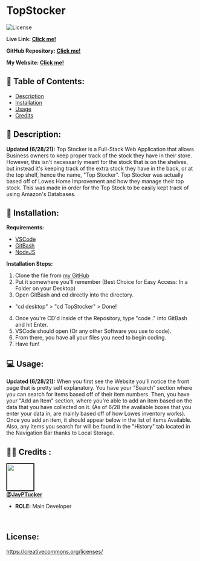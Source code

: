 # TopStocker

![License](https://img.shields.io/badge/License-CCL-brightgreen) 

**Live Link: [Click me!](https://topstocker.herokuapp.com/)** 
 
**GitHub Repository: [Click me!](https://github.com/JayPTucker/TopStocker)** 

**My Website: [Click me!](https://jayptucker.com/)**

## 📖 Table of Contents: 
- [Description](#description) 
- [Installation](#installation) 
- [Usage](#usage) 
- [Credits](#credits) 
 
## 📄 Description: <a name='description'></a> 
**Updated (6/28/21):**
Top Stocker is a Full-Stack Web Application that allows Business owners to keep proper track of the stock they have in their store.  However, this isn't necessarily meant for the stock that is on the shelves, but instead it's keeping track of the extra stock they have in the back, or at the top shelf, hence the name, "Top Stocker".  Top Stocker was actually based off of Lowes Home Improvement and how they manage their top stock.  This was made in order for the Top Stock to be easily kept track of using Amazon's Databases.

## 🔌 Installation: <a name='installation'></a> 

**Requirements:**
- [VSCode](https://code.visualstudio.com/)
- [GitBash](https://git-scm.com/downloads)
- [NodeJS](https://nodejs.org/en/)

**Installation Steps:**
1. Clone the file from [my GitHub](https://github.com/JayPTucker)
2. Put it somewhere you'll remember (Best Choice for Easy Access: In a Folder on your Desktop)
3. Open GitBash and cd directly into the directory.
- "cd desktop" > "cd TopStocker" > Done!
4. Once you're CD'd inside of the Repository, type "code ." into GitBash and hit Enter.
5. VSCode should open (Or any other Software you use to code).
6. From there, you have all your files you need to begin coding.
7. Have fun!
 
## 💻 Usage: <a name='usage'></a> 
**Updated (6/28/21):**
When you first see the Website you'll notice the front page that is pretty self explanatory.  You have your "Search" section where you can search for items based off of their item numbers.  Then, you have your "Add an Item" section, where you're able to add an item based on the data that you have collected on it. (As of 6/28 the available boxes that you enter your data in, are mainly based off of how Lowes inventory works).  Once you add an item, it should appear below in the list of items Available.  Also, any items you search for will be found in the "History" tab located in the Navigation Bar thanks to Local Storage. 
 
## 👨‍💼 Credits <a name='credits'></a>: 
 
<img src="https://avatars3.githubusercontent.com/u/58493507?s=460&u=263ac14280eff2f063c0507859985bb7750aaa00&v=4" width="70" style="border: 2px solid black"></img><br>
<a href="https://github.com/JayPTucker"><b>@JayPTucker</b></a>
<ul>
    <li><b>ROLE:</b> Main Developer</li>
</ul>
<br>

## License:
https://creativecommons.org/licenses/
